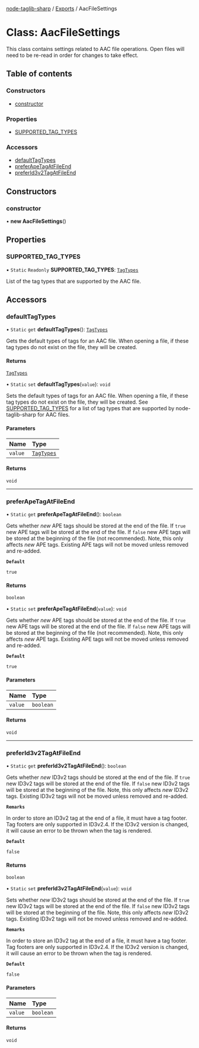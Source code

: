 [node-taglib-sharp](../README.md) / [Exports](../modules.md) / AacFileSettings

# Class: AacFileSettings

This class contains settings related to AAC file operations. Open files will need to be re-read
in order for changes to take effect.

## Table of contents

### Constructors

- [constructor](AacFileSettings.md#constructor)

### Properties

- [SUPPORTED\_TAG\_TYPES](AacFileSettings.md#supported_tag_types)

### Accessors

- [defaultTagTypes](AacFileSettings.md#defaulttagtypes)
- [preferApeTagAtFileEnd](AacFileSettings.md#preferapetagatfileend)
- [preferId3v2TagAtFileEnd](AacFileSettings.md#preferid3v2tagatfileend)

## Constructors

### constructor

• **new AacFileSettings**()

## Properties

### SUPPORTED\_TAG\_TYPES

▪ `Static` `Readonly` **SUPPORTED\_TAG\_TYPES**: [`TagTypes`](../enums/TagTypes.md)

List of the tag types that are supported by the AAC file.

## Accessors

### defaultTagTypes

• `Static` `get` **defaultTagTypes**(): [`TagTypes`](../enums/TagTypes.md)

Gets the default types of tags for an AAC file. When opening a file, if these tag types do
not exist on the file, they will be created.

#### Returns

[`TagTypes`](../enums/TagTypes.md)

• `Static` `set` **defaultTagTypes**(`value`): `void`

Sets the default types of tags for an AAC file. When opening a file, if these tag types do
not exist on the file, they will be created. See [SUPPORTED_TAG_TYPES](AacFileSettings.md#supported_tag_types) for a list of tag
types that are supported by node-taglib-sharp for AAC files.

#### Parameters

| Name | Type |
| :------ | :------ |
| `value` | [`TagTypes`](../enums/TagTypes.md) |

#### Returns

`void`

___

### preferApeTagAtFileEnd

• `Static` `get` **preferApeTagAtFileEnd**(): `boolean`

Gets whether *new* APE tags should be stored at the end of the file. If `true` new
APE tags will be stored at the end of the file. If `false` new APE tags will be stored at
the beginning of the file (not recommended). Note, this only affects *new* APE tags.
Existing APE tags will not be moved unless removed and re-added.

**`Default`**

`true`

#### Returns

`boolean`

• `Static` `set` **preferApeTagAtFileEnd**(`value`): `void`

Gets whether *new* APE tags should be stored at the end of the file. If `true` new
APE tags will be stored at the end of the file. If `false` new APE tags will be stored at
the beginning of the file (not recommended). Note, this only affects *new* APE tags.
Existing APE tags will not be moved unless removed and re-added.

**`Default`**

`true`

#### Parameters

| Name | Type |
| :------ | :------ |
| `value` | `boolean` |

#### Returns

`void`

___

### preferId3v2TagAtFileEnd

• `Static` `get` **preferId3v2TagAtFileEnd**(): `boolean`

Gets whether *new* ID3v2 tags should be stored at the end of the file. If `true` new
ID3v2 tags will be stored at the end of the file. If `false` new ID3v2 tags will be stored
at the beginning of the file. Note, this only affects *new* ID3v2 tags. Existing ID3v2 tags
will not be moved unless removed and re-added.

**`Remarks`**

In order to store an ID3v2 tag at the end of a file, it must have a tag footer. Tag
    footers are only supported in ID3v2.4. If the ID3v2 version is changed, it will cause an
    error to be thrown when the tag is rendered.

**`Default`**

`false`

#### Returns

`boolean`

• `Static` `set` **preferId3v2TagAtFileEnd**(`value`): `void`

Sets whether *new* ID3v2 tags should be stored at the end of the file. If `true` new
ID3v2 tags will be stored at the end of the file. If `false` new ID3v2 tags will be stored
at the beginning of the file. Note, this only affects *new* ID3v2 tags. Existing ID3v2 tags
will not be moved unless removed and re-added.

**`Remarks`**

In order to store an ID3v2 tag at the end of a file, it must have a tag footer. Tag
  footers are only supported in ID3v2.4. If the ID3v2 version is changed, it will cause an
  error to be thrown when the tag is rendered.

**`Default`**

`false`

#### Parameters

| Name | Type |
| :------ | :------ |
| `value` | `boolean` |

#### Returns

`void`
